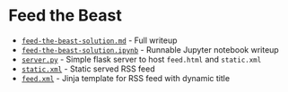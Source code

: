 # Feed the Beast

- [`feed-the-beast-solution.md`](./feed-the-beast-solution.md) - Full writeup
- [`feed-the-beast-solution.ipynb`](./feed-the-beast-solution.ipynb) - Runnable Jupyter notebook writeup
- [`server.py`](./server.py) - Simple flask server to host `feed.html` and `static.xml`
- [`static.xml`](./static.xml) - Static served RSS feed
- [`feed.xml`](./feed.xml) - Jinja template for RSS feed with dynamic title
